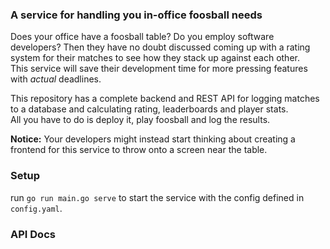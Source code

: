 ### A service for handling you in-office foosball needs
Does your office have a foosball table? Do you employ software developers?
Then they have no doubt discussed coming up with a rating system for their matches to see how they stack up against each other. \
This service will save their development time for more pressing features with *actual* deadlines.

This repository has a complete backend and REST API for logging matches to a database and calculating rating, leaderboards and player stats. \
All you have to do is deploy it, play foosball and log the results. 

**Notice:** Your developers might instead start thinking about creating a frontend for this service to throw onto a screen near the table.

### Setup
run <code>go run main.go serve</code> to start the service with the config defined in <code>config.yaml</code>.

### API Docs
